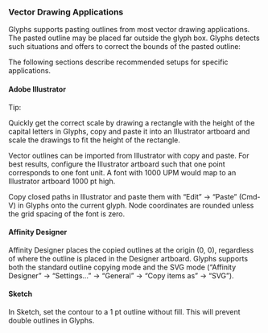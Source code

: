 ### Vector Drawing Applications

Glyphs supports pasting outlines from most vector drawing applications.
The pasted outline may be placed far outside the glyph box.
Glyphs detects such situations and offers to correct the bounds of the pasted outline:

The following sections describe recommended setups for specific applications.

#### Adobe Illustrator

Tip:

Quickly get the correct scale by drawing a rectangle with the height of the capital letters in Glyphs, copy and paste it into an Illustrator artboard and scale the drawings to fit the height of the rectangle.

Vector outlines can be imported from Illustrator with copy and paste.
For best results, configure the Illustrator artboard such that one point corresponds to one font unit.
A font with 1000 UPM would map to an Illustrator artboard 1000 pt high.

Copy closed paths in Illustrator and paste them with “Edit” → “Paste” (Cmd-V) in Glyphs onto the current glyph.
Node coordinates are rounded unless the grid spacing of the font is zero.

#### Affinity Designer

Affinity Designer places the copied outlines at the origin (0, 0), regardless of where the outline is placed in the Designer artboard.
Glyphs supports both the standard outline copying mode and the SVG mode (“Affinity Designer” → “Settings…” → “General” → “Copy items as” → “SVG”).

#### Sketch

In Sketch, set the contour to a 1 pt outline without fill.
This will prevent double outlines in Glyphs.